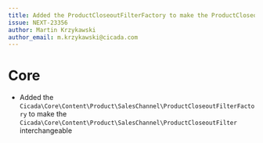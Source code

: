 ```yaml
---
title: Added the ProductCloseoutFilterFactory to make the ProductCloseoutFilter interchangeable
issue: NEXT-23356
author: Martin Krzykawski
author_email: m.krzykawski@cicada.com
---
```

# Core
* Added the `Cicada\Core\Content\Product\SalesChannel\ProductCloseoutFilterFactory` to make the `Cicada\Core\Content\Product\SalesChannel\ProductCloseoutFilter` interchangeable
